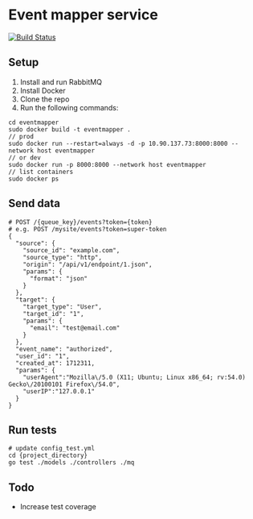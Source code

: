Event mapper service
==========================

[![Build Status](https://travis-ci.org/ildarusmanov/eventmapper.svg?branch=master)](https://travis-ci.org/ildarusmanov/eventmapper)

## Setup

1. Install and run RabbitMQ
2. Install Docker
3. Clone the repo
4. Run the following commands:

```
cd eventmapper
sudo docker build -t eventmapper .
// prod
sudo docker run --restart=always -d -p 10.90.137.73:8000:8000 --network host eventmapper
// or dev
sudo docker run -p 8000:8000 --network host eventmapper 
// list containers
sudo docker ps
```

## Send data

```
# POST /{queue_key}/events?token={token}
# e.g. POST /mysite/events?token=super-token
{
  "source": {
    "source_id": "example.com",
    "source_type": "http",
    "origin": "/api/v1/endpoint/1.json",
    "params": {
      "format": "json"
    }
  },
  "target": {
    "target_type": "User",
    "target_id": "1",
    "params": {
      "email": "test@email.com"
    }
  },
  "event_name": "authorized",
  "user_id": "1",
  "created_at": 1712311,
  "params": {
    "userAgent":"Mozilla\/5.0 (X11; Ubuntu; Linux x86_64; rv:54.0) Gecko\/20100101 Firefox\/54.0",
    "userIP":"127.0.0.1"
  }
}

```

## Run tests
```
# update config_test.yml
cd {project_directory}
go test ./models ./controllers ./mq
```

## Todo

* Increase test coverage